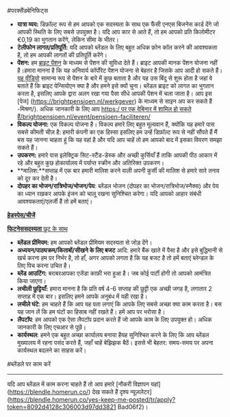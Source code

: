 #परक्सैंडबेनिफिट्स

- **यात्रा व्यय:** डिफ़ॉल्ट रूप से हम आपको एक सदस्यता के साथ एक फैंसी एनएस बिजनेस कार्ड देंगे जो आपकी स्थिति के लिए सबसे उपयुक्त है। यदि आप कार से आते हैं, तो हम आपको प्रति किलोमीटर €0,19 का भुगतान करेंगे, लेकिन सीमा के भीतर।
- **टेलीफोन लागत/प्रतिपूर्ति:** यदि आपको ब्लेंडल के लिए बहुत अधिक फ़ोन कॉल करने की आवश्यकता है, तो हम आपकी लागतों की प्रतिपूर्ति करेंगे।
- **पेंशन:** हम [ब्राइट पेंशन](https://brightpensioen.nl/) के माध्यम से पेंशन की सुविधा देते हैं। ब्राइट आपकी मानक पेंशन योजना नहीं है।हमारा मानना ​​है कि यह अनिवार्य कॉर्पोरेट पेंशन योजना से बेहतर है जिसके आप आदी हो सकते हैं। [यह वीडियो](https://youtu.be/xfZM2JuovJM?t=1941) सामान्य रूप से पेंशन के बारे में कुछ बताता है और यह उस बिंदु से शुरू होता है जहां वे बताते हैं कि ब्राइट पेन्सियोएन क्या है और हमने इसे क्यों चुना। ब्लेंडल ब्राइट को लागत का भुगतान करता है, इसलिए आपके द्वारा अलग रखा गया पैसा सीधे आपकी पेंशन में चला जाता है। आप इस [पेज] (https://brightpensioen.nl/werkgever) के माध्यम से साइन अप कर सकते हैं -मिश्रण/).
अधिक जानकारी के लिए आप [https:/ पर एक वेबिनार में शामिल हो सकते हैं/brightpensioen.nl/event/pensioen-faciliteren/](https://brightpensioen.nl/event/pensioen-faciliteren/)
- **विकल्प योजना:** एक विकल्प योजना है। विकल्प हमारे लिए बहुत मूल्यवान हैं, क्योंकि यह हमारे पास सबसे कीमती चीज़ है: हमारी कंपनी का एक हिस्सा इसलिए हम उन्हें डिफ़ॉल्ट रूप से नहीं सौंपते हैं मैं बस यह जानना चाहता हूं कि यह वहां है और यदि आप चाहें तो हम आपको बाद में इसका विवरण समझा सकते हैं।
- **उपकरण:** हमारे पास इलेक्ट्रिक सिट-स्टैंड-डेस्क और अच्छी कुर्सियाँ हैं ताकि आपकी पीठ आकार में रहे और बहुत कुछ होकार्यालय में पर्याप्त स्क्रीन और अतिरिक्त उपकरण।
- **मालिश:**सप्ताह में एक बार हमारी मालिश करने वाली अपनी कुर्सी की मालिश से हमारे सारे तनाव को दूर कर देती है।
- **दोपहर का भोजन/रात्रिभोज/भोजन/पेय**: ब्लेंडल भोजन (दोपहर का भोजन/रात्रिभोज/स्नैक्स) और पेय का ध्यान रखकर आपके इंजन को चालू रखना सुनिश्चित करेगा। यदि आपको आहार संबंधी आवश्यकताएं/एलर्जी हैं तो हमें बताएं।

[**हेडस्पेस/चीजें**](भत्ते%20और%20लाभ%202f1a58f0a86d4c4d88c178e131dde968/हेडस्पेस%20थिंग्स%202f805b807f734860858677534b7c0c45.md)

[**फिटनेससदस्यता** छूट के साथ](अनुलाभ%20और%20लाभ%202f1a58f0a86d4c4d88c178e131dde968/फिटनेस%20सदस्यता%20साथ%20छूट%206d96d6b1bc3647b6a415c170e666bd57.md)

- **ब्लेंडल प्रीमियम:** हम आपको ब्लेंडल प्रीमियम सदस्यता से जोड़ देंगे।
- **अध्ययन/पाठ्यक्रम/किताबों/सीखने के लिए बजट** आदि: हमारे बैंक खाते में पैसा है और इसे बुद्धिमानी से खर्च करना हम पर निर्भर है, तो हाँ, अगर आपको लगता है कि यह बजट है तो हमें बताएं ब्लेन्डल के लिए पिच करना उचित है।
- **ब्लेंड आउटिंग:** बराबरआपका एजेंडा काफ़ी भरा हुआ है। जब कोई पार्टी होगी तो आपको आमंत्रित किया जाएगा।
- **लचीली छुट्टियाँ:** हमारा मानना ​​है कि प्रति वर्ष 4-6 सप्ताह की छुट्टी एक अच्छी जगह है, लगातार 2 सप्ताह में एक बार। इसलिए हमने आपके अनुबंध में यही रखा है।
- **लचीले घंटे**: हम चाहते हैं कि आप यह पता लगाएं कि आपके लिए सबसे अच्छा क्या काम करता है। बस यह जान लें कि हम घंटों का हिसाब नहीं रखते हैं। हमें आप पर भरोसा है।
- **लैपटॉप**: हम आपको एक ऐसा लैपटॉप प्रदान करते हैं जो आपके काम के लिए उपयुक्त हो। अधिक जानकारी के लिए एचआर से पूछें।
- **कार्यस्थल**: हमने एक बहुत अच्छा कार्यालय बनाया हैयह सुनिश्चित करने के लिए कि आप ब्लेंडल मुख्यालय में रहना पसंद करते हैं, जहाँ चाहें बेझिझक बैठें। इससे भी बेहतर: समय-समय पर अपना कार्यस्थल बदलने का साहस करें।

#ब्लेंडले पर काम करें

---

यदि आप ब्लेंडल में काम करना चाहते हैं तो आप हमारे [नौकरी विज्ञापन यहां] (https://blendle.homerun.co/) देख सकते हैं दृश्य न्यूज़लेटर](https://blendle.homerun.co/yes-keep-me-posted/tr/apply?token=8092d4128c306003d97dd3821 Bad06f2)।